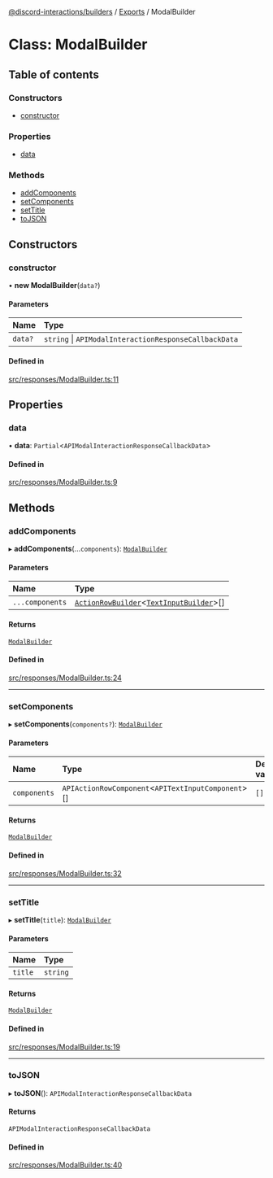 [@discord-interactions/builders](../README.md) / [Exports](../modules.md) / ModalBuilder

# Class: ModalBuilder

## Table of contents

### Constructors

- [constructor](ModalBuilder.md#constructor)

### Properties

- [data](ModalBuilder.md#data)

### Methods

- [addComponents](ModalBuilder.md#addcomponents)
- [setComponents](ModalBuilder.md#setcomponents)
- [setTitle](ModalBuilder.md#settitle)
- [toJSON](ModalBuilder.md#tojson)

## Constructors

### constructor

• **new ModalBuilder**(`data?`)

#### Parameters

| Name | Type |
| :------ | :------ |
| `data?` | `string` \| `APIModalInteractionResponseCallbackData` |

#### Defined in

[src/responses/ModalBuilder.ts:11](https://github.com/ssMMiles/interactions.ts/blob/df1cc9e/packages/builders/src/responses/ModalBuilder.ts#L11)

## Properties

### data

• **data**: `Partial`<`APIModalInteractionResponseCallbackData`\>

#### Defined in

[src/responses/ModalBuilder.ts:9](https://github.com/ssMMiles/interactions.ts/blob/df1cc9e/packages/builders/src/responses/ModalBuilder.ts#L9)

## Methods

### addComponents

▸ **addComponents**(...`components`): [`ModalBuilder`](ModalBuilder.md)

#### Parameters

| Name | Type |
| :------ | :------ |
| `...components` | [`ActionRowBuilder`](ActionRowBuilder.md)<[`TextInputBuilder`](TextInputBuilder.md)\>[] |

#### Returns

[`ModalBuilder`](ModalBuilder.md)

#### Defined in

[src/responses/ModalBuilder.ts:24](https://github.com/ssMMiles/interactions.ts/blob/df1cc9e/packages/builders/src/responses/ModalBuilder.ts#L24)

___

### setComponents

▸ **setComponents**(`components?`): [`ModalBuilder`](ModalBuilder.md)

#### Parameters

| Name | Type | Default value |
| :------ | :------ | :------ |
| `components` | `APIActionRowComponent`<`APITextInputComponent`\>[] | `[]` |

#### Returns

[`ModalBuilder`](ModalBuilder.md)

#### Defined in

[src/responses/ModalBuilder.ts:32](https://github.com/ssMMiles/interactions.ts/blob/df1cc9e/packages/builders/src/responses/ModalBuilder.ts#L32)

___

### setTitle

▸ **setTitle**(`title`): [`ModalBuilder`](ModalBuilder.md)

#### Parameters

| Name | Type |
| :------ | :------ |
| `title` | `string` |

#### Returns

[`ModalBuilder`](ModalBuilder.md)

#### Defined in

[src/responses/ModalBuilder.ts:19](https://github.com/ssMMiles/interactions.ts/blob/df1cc9e/packages/builders/src/responses/ModalBuilder.ts#L19)

___

### toJSON

▸ **toJSON**(): `APIModalInteractionResponseCallbackData`

#### Returns

`APIModalInteractionResponseCallbackData`

#### Defined in

[src/responses/ModalBuilder.ts:40](https://github.com/ssMMiles/interactions.ts/blob/df1cc9e/packages/builders/src/responses/ModalBuilder.ts#L40)
